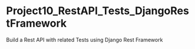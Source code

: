 # Project10_RestAPI_Tests_DjangoRestFramework
 Build a Rest API with related Tests using Django Rest Framework
